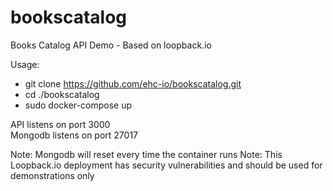 # bookscatalog
Books Catalog API Demo - Based on loopback.io

Usage:

- git clone https://github.com/ehc-io/bookscatalog.git 
- cd ./bookscatalog
- sudo docker-compose up

API listens on port 3000  
Mongodb listens on port 27017  

Note: Mongodb will reset every time the container runs
Note: This Loopback.io deployment has security vulnerabilities and should be used for demonstrations only
